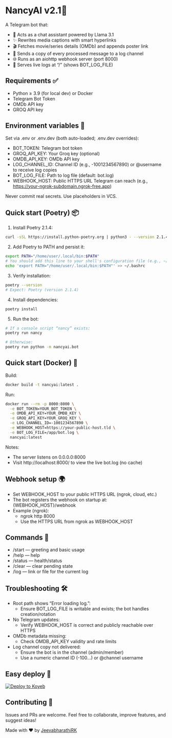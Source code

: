 # NancyAI v2.1🤖

A Telegram bot that:
- 💬 Acts as a chat assistant powered by Llama 3.1
- ✨ Rewrites media captions with smart hyperlinks
- 🎬 Fetches movie/series details (OMDb) and appends poster link
- 📢 Sends a copy of every processed message to a log channel
- 🌐 Runs as an aiohttp webhook server (port 8000)
- 📄 Serves live logs at “/” (shows BOT_LOG_FILE)

## Requirements ✅
- Python ≥ 3.9 (for local dev) or Docker
- Telegram Bot Token
- OMDb API key
- GROQ API key

## Environment variables 🔐
Set via .env or .env.dev (both auto-loaded; .env.dev overrides):
- BOT_TOKEN: Telegram bot token
- GROQ_API_KEY: Your Groq key (optional)
- OMDB_API_KEY: OMDb API key
- LOG_CHANNEL_ID: Channel ID (e.g., -1001234567890) or @username to receive log copies
- BOT_LOG_FILE: Path to log file (default: bot.log)
- WEBHOOK_HOST: Public HTTPS URL Telegram can reach (e.g., https://your-ngrok-subdomain.ngrok-free.app)

Never commit real secrets. Use placeholders in VCS.

## Quick start (Poetry) 📦

1) Install Poetry 2.1.4:
```bash
curl -sSL https://install.python-poetry.org | python3 - --version 2.1.4
```

2) Add Poetry to PATH and persist it:
```bash
export PATH="/home/user/.local/bin:$PATH"
# You should add this line to your shell's configuration file (e.g., ~/.bashrc)
echo 'export PATH="/home/user/.local/bin:$PATH"' >> ~/.bashrc
```

3) Verify installation:
```bash
poetry --version
# Expect: Poetry (version 2.1.4)
```

4) Install dependencies:
```bash
poetry install
```

5) Run the bot:
```bash
# If a console script “nancy” exists:
poetry run nancy

# Otherwise:
poetry run python -m nancyai.bot
```

## Quick start (Docker) 🐳
Build:
```bash
docker build -t nancyai:latest .
```

Run:
```bash
docker run --rm -p 8000:8000 \
  -e BOT_TOKEN=YOUR_BOT_TOKEN \
  -e OMDB_API_KEY=YOUR_OMDB_KEY \
  -e GROQ_API_KEY=YOUR_GROQ_KEY \
  -e LOG_CHANNEL_ID=-1001234567890 \
  -e WEBHOOK_HOST=https://your-public-host.tld \
  -e BOT_LOG_FILE=/app/bot.log \
  nancyai:latest
```

Notes:
- The server listens on 0.0.0.0:8000
- Visit http://localhost:8000/ to view the live bot.log (no cache)

## Webhook setup 🌍
- Set WEBHOOK_HOST to your public HTTPS URL (ngrok, cloud, etc.)
- The bot registers the webhook on startup at: {WEBHOOK_HOST}/webhook
- Example (ngrok):
  - ngrok http 8000
  - Use the HTTPS URL from ngrok as WEBHOOK_HOST

## Commands 📜
- /start — greeting and basic usage
- /help — help
- /status — health/status
- /clear — clear pending state
- /log — link or file for the current log

## Troubleshooting 🛠️
- Root path shows “Error loading log.”:
  - Ensure BOT_LOG_FILE is writable and exists; the bot handles creation/rotation
- No Telegram updates:
  - Verify WEBHOOK_HOST is correct and publicly reachable over HTTPS
- OMDb metadata missing:
  - Check OMDB_API_KEY validity and rate limits
- Log channel copy not delivered:
  - Ensure the bot is in the channel (admin/member)
  - Use a numeric channel ID (-100…) or @channel username

## Easy deploy 📨
[![Deploy to Koyeb](https://www.koyeb.com/static/images/deploy/button.svg)](https://app.koyeb.com/deploy?name=nancyai-unified&type=git&repository=JeevabharathiRK%2FNancyAI-unified&branch=main&builder=dockerfile&instance_type=free&regions=was&instances_min=0&autoscaling_sleep_idle_delay=3600&env%5BBOT_LOG_FILE%5D=%7B%7B+secret.BOT_LOG_FILE+%7D%7D&env%5BBOT_TOKEN%5D=%7B%7B+secret.BOT_TOKEN+%7D%7D&env%5BGROQ_API_KEY%5D=%7B%7B+secret.GROQ_API_KEY+%7D%7D&env%5BLOG_CHANNEL_ID%5D=-1001153843878&env%5BOMDB_API_KEY%5D=%7B%7B+secret.OMDB_API_KEY+%7D%7D&env%5BWEBHOOK_HOST%5D=%7B%7B+KOYEB_PUBLIC_DOMAIN+%7D%7D)

## Contributing 🤝
Issues and PRs are welcome. Feel free to collaborate, improve features, and suggest ideas!

Made with ❤️ by [JeevabharathiRK](https://github.com/JeevabharathiRK)
